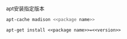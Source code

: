 
apt安装指定版本

```sh
apt-cache madison <<package name>>
```

```
apt-get install <<package name>>=<<version>>
```



















